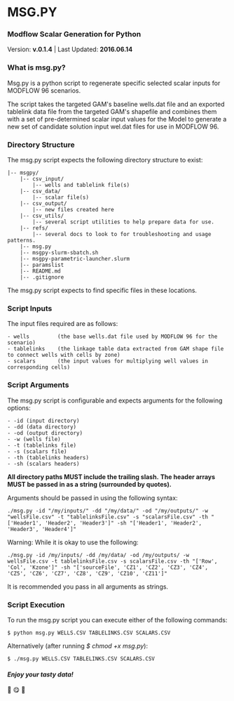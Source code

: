 # MSG.PY 
### Modflow Scalar Generation for Python

Version: **v.0.1.4** | 
Last Updated: **2016.06.14**

### What is msg.py?
Msg.py is a python script to regenerate specific selected scalar inputs for MODFLOW 96 scenarios.

The script takes the targeted GAM's baseline wells.dat file and an exported tablelink data file from the targeted GAM's shapefile and combines them with a set of pre-determined scalar input values for the Model to generate a new set of candidate solution input wel.dat files for use in MODFLOW 96.

### Directory Structure
The msg.py script expects the following directory structure to exist:

    |-- msgpy/
        |-- csv_input/
            |-- wells and tablelink file(s)
        |-- csv_data/
            |-- scalar file(s)
        |-- csv_output/
            |-- new files created here
        |-- csv_utils/
            |-- several script utilities to help prepare data for use.
        |-- refs/
            |-- several docs to look to for troubleshooting and usage patterns.
        |-- msg.py  
        |-- msgpy-slurm-sbatch.sh
        |-- msgpy-parametric-launcher.slurm
        |-- paramslist
        |-- README.md
        |-- .gitignore

The msg.py script expects to find specific files in these locations.

### Script Inputs
The input files required are as follows:

    - wells         (the base wells.dat file used by MODFLOW 96 for the scenario)
    - tablelinks    (the linkage table data extracted from GAM shape file to connect wells with cells by zone)
    - scalars       (the input values for multiplying well values in corresponding cells)

### Script Arguments
The msg.py script is configurable and expects arguments for the following options:

    - -id (input directory)
    - -dd (data directory)
    - -od (output directory)
    - -w (wells file)
    - -t (tablelinks file)
    - -s (scalars file)
    - -th (tablelinks headers)
    - -sh (scalars headers)

**All directory paths MUST include the trailing slash.**
**The header arrays MUST be passed in as a string (surrounded by quotes).**

Arguments should be passed in using the following syntax:

    ./msg.py -id "/my/inputs/" -dd "/my/data/" -od "/my/outputs/" -w "wellsFile.csv" -t "tablelinksFile.csv" -s "scalarsFile.csv" -th "['Header1', 'Header2', 'Header3']" -sh "['Header1', 'Header2', 'Header3', 'Header4']"

Warning: While it is okay to use the following:

    ./msg.py -id /my/inputs/ -dd /my/data/ -od /my/outputs/ -w wellsFile.csv -t tablelinksFile.csv -s scalarsFile.csv -th "['Row', 'Col', 'Kzone']" -sh "['sourceFile', 'CZ1', 'CZ2', 'CZ3', 'CZ4', 'CZ5', 'CZ6', 'CZ7', 'CZ8', 'CZ9', 'CZ10', 'CZ11']"

It is recommended you pass in all arguments as strings.

### Script Execution
To run the msg.py script you can execute either of the following commands:

    $ python msg.py WELLS.CSV TABLELINKS.CSV SCALARS.CSV

Alternatively (after running _$ chmod +x msg.py_):

    $ ./msg.py WELLS.CSV TABLELINKS.CSV SCALARS.CSV

#### **_Enjoy your tasty data!_**
:stew: :yum: :purple_heart:








